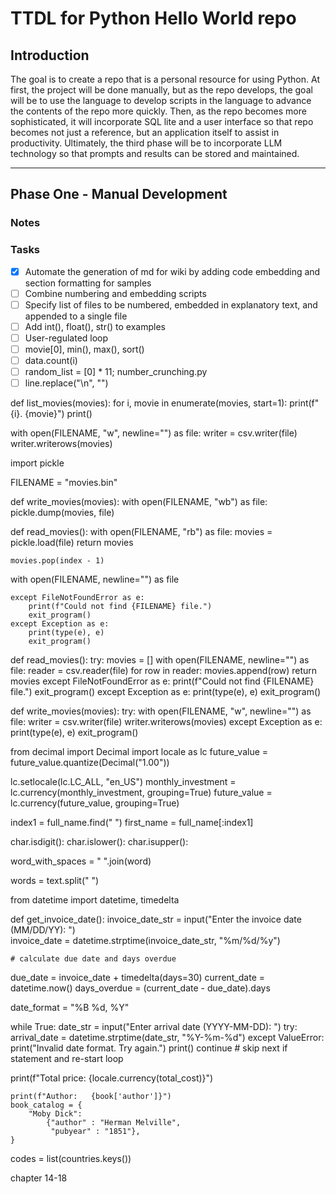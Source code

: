 # TTDL for Python Hello World repo

## Introduction
The goal is to create a repo that is a personal resource for using Python. At first, the project will be done manually,
but as the repo develops, the goal will be to use the language to develop scripts in the language to advance the contents
of the repo more quickly. Then, as the repo becomes more sophisticated, it will incorporate SQL lite and a user interface
so that repo becomes not just a reference, but an application itself to assist in productivity. Ultimately, the third
phase will be to incorporate LLM technology so that prompts and results can be stored and maintained.

---

## Phase One - Manual Development

### Notes

### Tasks

- [x] Automate the generation of md for wiki by adding code embedding and section formatting for samples
- [ ] Combine numbering and embedding scripts
- [ ] Specify list of files to be numbered, embedded in explanatory text, and appended to a single file
- [ ] Add int(), float(), str() to examples
- [ ] User-regulated loop
- [ ] movie[0], min(), max(), sort()
- [ ] data.count(i)
- [ ] random_list = [0] * 11; number_crunching.py
- [ ] line.replace("\n", "")

def list_movies(movies):
    for i, movie in enumerate(movies, start=1):
        print(f"{i}. {movie}")
    print()

with open(FILENAME, "w", newline="") as file:
    writer = csv.writer(file)
    writer.writerows(movies)  


import pickle

FILENAME = "movies.bin"

def write_movies(movies):
    with open(FILENAME, "wb") as file:
        pickle.dump(movies, file)

def read_movies():
    with open(FILENAME, "rb") as file:
        movies = pickle.load(file)
    return movies


    movies.pop(index - 1)

with open(FILENAME, newline="") as file

    except FileNotFoundError as e:
        print(f"Could not find {FILENAME} file.")
        exit_program()
    except Exception as e:
        print(type(e), e)
        exit_program()

def read_movies():
    try:
        movies = []
        with open(FILENAME, newline="") as file:
            reader = csv.reader(file)
            for row in reader:
                movies.append(row)
        return movies
    except FileNotFoundError as e:
        print(f"Could not find {FILENAME} file.")
        exit_program()
    except Exception as e:
        print(type(e), e)
        exit_program()

def write_movies(movies):
    try:
        with open(FILENAME, "w", newline="") as file:
            writer = csv.writer(file)
            writer.writerows(movies)
    except Exception as e:
        print(type(e), e)
        exit_program()

from decimal import Decimal
import locale as lc
future_value = future_value.quantize(Decimal("1.00"))

lc.setlocale(lc.LC_ALL, "en_US")
monthly_investment = lc.currency(monthly_investment, grouping=True)
future_value = lc.currency(future_value, grouping=True)

index1 = full_name.find(" ")
first_name = full_name[:index1]

char.isdigit():
char.islower():
char.isupper():

word_with_spaces = " ".join(word)

words = text.split(" ")

from datetime import datetime, timedelta

def get_invoice_date():
    invoice_date_str = input("Enter the invoice date (MM/DD/YY): ")    
    invoice_date = datetime.strptime(invoice_date_str, "%m/%d/%y")

    # calculate due date and days overdue
due_date = invoice_date + timedelta(days=30)
current_date = datetime.now()
days_overdue = (current_date - due_date).days

date_format = "%B %d, %Y"

while True:
    date_str = input("Enter arrival date (YYYY-MM-DD): ")
    try:
        arrival_date = datetime.strptime(date_str, "%Y-%m-%d")
    except ValueError:
        print("Invalid date format. Try again.")
        print()
        continue  # skip next if statement and re-start loop

print(f"Total price:     {locale.currency(total_cost)}")

    print(f"Author:   {book['author']}")
    book_catalog = {
        "Moby Dick": 
            {"author" : "Herman Melville",
             "pubyear" : "1851"},
    }

codes = list(countries.keys())

chapter 14-18
